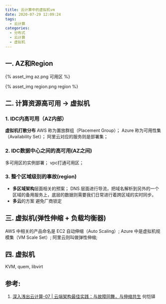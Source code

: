 ```yaml
---
title: 云计算中的虚拟机vm
date: 2020-07-29 12:09:24
tags:
  - 云计算
categories:
  - 分布式
  - 云计算  
  - 虚拟机
---
```


<p></p>
<!-- more -->


## 一. AZ和Region
{% asset_img   az.png  可用区  %}

{% asset_img   region.png  region  %}


## 二. 计算资源高可用 -> 虚拟机  
### 1. IDC内高可用（AZ内部）
   **虚拟机打散分布**
   AWS 称为置放群组（Placement Group）；
   Azure 称为可用性集（Availability Set）；
   阿里云对应的服务则是部署集；
### 2.  IDC数据中心之间的高可用(AZ之间)
   多可用区的实例部署；
   vpc打通可用区；
### 3. 整个区域级别的事故(region)
   + **多区域架构**层面相关的预案；
   DNS 层面进行导流，把域名解析到另外的一个区域的备用服务上，底层的数据则需要我们日常进行着跨区域的实时同步。
   + **多云**的方案
   避免厂商锁定

## 三. 虚拟机(弹性伸缩 + 负载均衡器)   
AWS 中相关的产品命名是 EC2 自动伸缩（Auto Scaling）;
Azure 中是虚拟机规模集（VM Scale Set）;
阿里云则叫做弹性伸缩;

## 四. 虚拟机 
KVM, quem, libvirt


## 参考:
1. [深入浅出云计算-07 | 云端架构最佳实践：与故障同舞，与伸缩共生]()  何恺铎